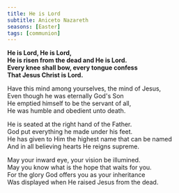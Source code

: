 ```yaml
---
title: He is Lord
subtitle: Aniceto Nazareth
seasons: [Easter]
tags: [communion]
---
```


**He is Lord, He is Lord,   
He is risen from the dead and He is Lord.   
Every knee shall bow, every tongue confess   
That Jesus Christ is Lord.**

Have this mind among yourselves, the mind of Jesus,   
Even though he was eternally God's Son   
He emptied himself to be the servant of all,   
He was humble and obedient unto death.

He is seated at the right hand of the Father.   
God put everything he made under his feet.   
He has given to Him the highest name that can be named   
And in all believing hearts He reigns supreme.

May your inward eye, your vision be illumined.   
May you know what is the hope that waits for you.   
For the glory God offers you as your inheritance   
Was displayed when He raised Jesus from the dead.
